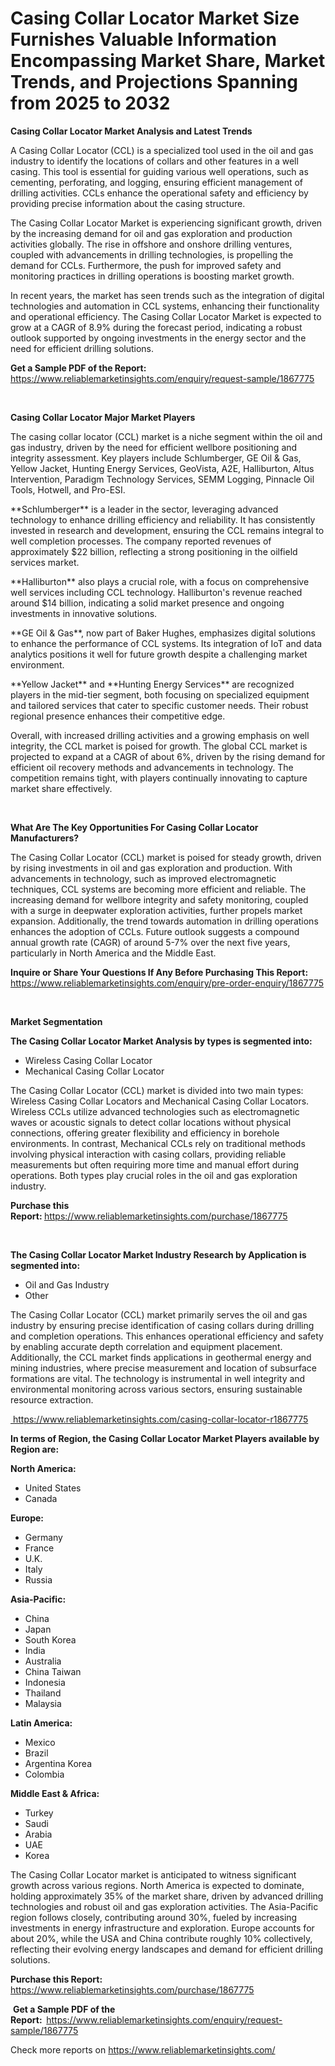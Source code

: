 <p><h1>Casing Collar Locator Market Size Furnishes Valuable Information Encompassing Market Share, Market Trends, and Projections Spanning from 2025 to 2032</h1></p><p><strong>Casing Collar Locator Market Analysis and Latest Trends</strong></p>
<p><p>A Casing Collar Locator (CCL) is a specialized tool used in the oil and gas industry to identify the locations of collars and other features in a well casing. This tool is essential for guiding various well operations, such as cementing, perforating, and logging, ensuring efficient management of drilling activities. CCLs enhance the operational safety and efficiency by providing precise information about the casing structure.</p><p>The Casing Collar Locator Market is experiencing significant growth, driven by the increasing demand for oil and gas exploration and production activities globally. The rise in offshore and onshore drilling ventures, coupled with advancements in drilling technologies, is propelling the demand for CCLs. Furthermore, the push for improved safety and monitoring practices in drilling operations is boosting market growth.</p><p>In recent years, the market has seen trends such as the integration of digital technologies and automation in CCL systems, enhancing their functionality and operational efficiency. The Casing Collar Locator Market is expected to grow at a CAGR of 8.9% during the forecast period, indicating a robust outlook supported by ongoing investments in the energy sector and the need for efficient drilling solutions.</p></p>
<p><strong>Get a Sample PDF of the Report:&nbsp;</strong> <a href="https://www.reliablemarketinsights.com/enquiry/request-sample/1867775?utm_campaign=2456&utm_medium=2&utm_source=Github&utm_content=ia&utm_term=19022025&utm_id=casing-collar-locator">https://www.reliablemarketinsights.com/enquiry/request-sample/1867775</a></p>
<p>&nbsp;</p>
<p><strong>Casing Collar Locator Major Market Players</strong></p>
<p><p>The casing collar locator (CCL) market is a niche segment within the oil and gas industry, driven by the need for efficient wellbore positioning and integrity assessment. Key players include Schlumberger, GE Oil & Gas, Yellow Jacket, Hunting Energy Services, GeoVista, A2E, Halliburton, Altus Intervention, Paradigm Technology Services, SEMM Logging, Pinnacle Oil Tools, Hotwell, and Pro-ESI.</p><p>**Schlumberger** is a leader in the sector, leveraging advanced technology to enhance drilling efficiency and reliability. It has consistently invested in research and development, ensuring the CCL remains integral to well completion processes. The company reported revenues of approximately $22 billion, reflecting a strong positioning in the oilfield services market. </p><p>**Halliburton** also plays a crucial role, with a focus on comprehensive well services including CCL technology. Halliburton's revenue reached around $14 billion, indicating a solid market presence and ongoing investments in innovative solutions.</p><p>**GE Oil & Gas**, now part of Baker Hughes, emphasizes digital solutions to enhance the performance of CCL systems. Its integration of IoT and data analytics positions it well for future growth despite a challenging market environment.</p><p>**Yellow Jacket** and **Hunting Energy Services** are recognized players in the mid-tier segment, both focusing on specialized equipment and tailored services that cater to specific customer needs. Their robust regional presence enhances their competitive edge.</p><p>Overall, with increased drilling activities and a growing emphasis on well integrity, the CCL market is poised for growth. The global CCL market is projected to expand at a CAGR of about 6%, driven by the rising demand for efficient oil recovery methods and advancements in technology. The competition remains tight, with players continually innovating to capture market share effectively.</p></p>
<p>&nbsp;</p>
<p><strong>What Are The Key Opportunities For Casing Collar Locator Manufacturers?</strong></p>
<p><p>The Casing Collar Locator (CCL) market is poised for steady growth, driven by rising investments in oil and gas exploration and production. With advancements in technology, such as improved electromagnetic techniques, CCL systems are becoming more efficient and reliable. The increasing demand for wellbore integrity and safety monitoring, coupled with a surge in deepwater exploration activities, further propels market expansion. Additionally, the trend towards automation in drilling operations enhances the adoption of CCLs. Future outlook suggests a compound annual growth rate (CAGR) of around 5-7% over the next five years, particularly in North America and the Middle East.</p></p>
<p><strong>Inquire or Share Your Questions If Any Before Purchasing This Report:</strong> <a href="https://www.reliablemarketinsights.com/enquiry/pre-order-enquiry/1867775?utm_campaign=2456&utm_medium=2&utm_source=Github&utm_content=ia&utm_term=19022025&utm_id=casing-collar-locator">https://www.reliablemarketinsights.com/enquiry/pre-order-enquiry/1867775</a></p>
<p>&nbsp;</p>
<p><strong>Market Segmentation</strong></p>
<p><strong>The Casing Collar Locator Market Analysis by types is segmented into:</strong></p>
<p><ul><li>Wireless Casing Collar Locator</li><li>Mechanical Casing Collar Locator</li></ul></p>
<p><p>The Casing Collar Locator (CCL) market is divided into two main types: Wireless Casing Collar Locators and Mechanical Casing Collar Locators. Wireless CCLs utilize advanced technologies such as electromagnetic waves or acoustic signals to detect collar locations without physical connections, offering greater flexibility and efficiency in borehole environments. In contrast, Mechanical CCLs rely on traditional methods involving physical interaction with casing collars, providing reliable measurements but often requiring more time and manual effort during operations. Both types play crucial roles in the oil and gas exploration industry.</p></p>
<p><strong>Purchase this Report:&nbsp;</strong><a href="https://www.reliablemarketinsights.com/purchase/1867775?utm_campaign=2456&utm_medium=2&utm_source=Github&utm_content=ia&utm_term=19022025&utm_id=casing-collar-locator">https://www.reliablemarketinsights.com/purchase/1867775</a></p>
<p>&nbsp;</p>
<p><strong>The Casing Collar Locator Market Industry Research by Application is segmented into:</strong></p>
<p><ul><li>Oil and Gas Industry</li><li>Other</li></ul></p>
<p><p>The Casing Collar Locator (CCL) market primarily serves the oil and gas industry by ensuring precise identification of casing collars during drilling and completion operations. This enhances operational efficiency and safety by enabling accurate depth correlation and equipment placement. Additionally, the CCL market finds applications in geothermal energy and mining industries, where precise measurement and location of subsurface formations are vital. The technology is instrumental in well integrity and environmental monitoring across various sectors, ensuring sustainable resource extraction.</p></p>
<p><a href="https://www.reliablemarketinsights.com/casing-collar-locator-r1867775?utm_campaign=2456&utm_medium=2&utm_source=Github&utm_content=ia&utm_term=19022025&utm_id=casing-collar-locator">&nbsp;https://www.reliablemarketinsights.com/casing-collar-locator-r1867775</a></p>
<p><strong>In terms of Region, the Casing Collar Locator Market Players available by Region are:</strong></p>
<p>
    <p> <strong> North America: </strong>
        <ul>
            <li>United States</li>
            <li>Canada</li>
        </ul>
        </p> 
    <p> <strong> Europe: </strong>
        <ul>
            <li>Germany</li>
            <li>France</li>
            <li>U.K.</li>
            <li>Italy</li>
            <li>Russia</li>
        </ul>
        </p> 
    <p> <strong> Asia-Pacific: </strong>
        <ul>
            <li>China</li>
            <li>Japan</li>
            <li>South Korea</li>
            <li>India</li>
            <li>Australia</li>
            <li>China Taiwan</li>
            <li>Indonesia</li>
            <li>Thailand</li>
            <li>Malaysia</li>
        </ul>
        </p> 
    <p> <strong> Latin America: </strong>
        <ul>
            <li>Mexico</li>
            <li>Brazil</li>
            <li>Argentina Korea</li>
            <li>Colombia</li>
        </ul>
        </p> 
    <p> <strong> Middle East & Africa: </strong>
        <ul>
            <li>Turkey</li>
            <li>Saudi</li>
            <li>Arabia</li>
            <li>UAE</li>
            <li>Korea</li>
        </ul>
    </p>
    </p>
<p><p>The Casing Collar Locator market is anticipated to witness significant growth across various regions. North America is expected to dominate, holding approximately 35% of the market share, driven by advanced drilling technologies and robust oil and gas exploration activities. The Asia-Pacific region follows closely, contributing around 30%, fueled by increasing investments in energy infrastructure and exploration. Europe accounts for about 20%, while the USA and China contribute roughly 10% collectively, reflecting their evolving energy landscapes and demand for efficient drilling solutions.</p></p>
<p><strong>Purchase this Report: </strong><a href="https://www.reliablemarketinsights.com/purchase/1867775?utm_campaign=2456&utm_medium=2&utm_source=Github&utm_content=ia&utm_term=19022025&utm_id=casing-collar-locator">https://www.reliablemarketinsights.com/purchase/1867775</a></p>
<p>&nbsp;<strong>Get a Sample PDF of the Report:&nbsp;&nbsp;</strong><a href="https://www.reliablemarketinsights.com/enquiry/request-sample/1867775?utm_campaign=2456&utm_medium=2&utm_source=Github&utm_content=ia&utm_term=19022025&utm_id=casing-collar-locator">https://www.reliablemarketinsights.com/enquiry/request-sample/1867775</a></p>
<p><strong></strong></p>
<p>Check more reports on <a href="https://www.reliablemarketinsights.com/?utm_campaign=2456&utm_medium=2&utm_source=Github&utm_content=ia&utm_term=19022025&utm_id=casing-collar-locator">https://www.reliablemarketinsights.com/</a></p>